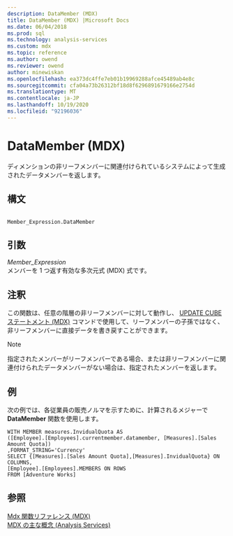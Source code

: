 ```yaml
---
description: DataMember (MDX)
title: DataMember (MDX) |Microsoft Docs
ms.date: 06/04/2018
ms.prod: sql
ms.technology: analysis-services
ms.custom: mdx
ms.topic: reference
ms.author: owend
ms.reviewer: owend
author: minewiskan
ms.openlocfilehash: ea373dc4ffe7eb01b19969288afce45489ab4e8c
ms.sourcegitcommit: cfa04a73b26312bf18d8f6296891679166e2754d
ms.translationtype: MT
ms.contentlocale: ja-JP
ms.lasthandoff: 10/19/2020
ms.locfileid: "92196036"
---
```

# <a name="datamember-mdx"></a>DataMember (MDX)


  ディメンションの非リーフメンバーに関連付けられているシステムによって生成されたデータメンバーを返します。  
  
## <a name="syntax"></a>構文  
  
```  
  
Member_Expression.DataMember  
```  
  
## <a name="arguments"></a>引数  
 *Member_Expression*  
 メンバーを 1 つ返す有効な多次元式 (MDX) 式です。  
  
## <a name="remarks"></a>注釈  
 この関数は、任意の階層の非リーフメンバーに対して動作し、 [UPDATE CUBE ステートメント (MDX)](../mdx/mdx-data-manipulation-update-cube.md) コマンドで使用して、リーフメンバーの子孫ではなく、非リーフメンバーに直接データを書き戻すことができます。  
  
> [!NOTE]  
>  指定されたメンバーがリーフメンバーである場合、または非リーフメンバーに関連付けられたデータメンバーがない場合は、指定されたメンバーを返します。  
  
## <a name="example"></a>例  
 次の例では、各従業員の販売ノルマを示すために、計算されるメジャーで **DataMember** 関数を使用します。  
  
```  
WITH MEMBER measures.InvidualQuota AS   
([Employee].[Employees].currentmember.datamember, [Measures].[Sales Amount Quota])  
,FORMAT_STRING='Currency'  
SELECT {[Measures].[Sales Amount Quota],[Measures].InvidualQuota} ON COLUMNS,  
[Employee].[Employees].MEMBERS ON ROWS  
FROM [Adventure Works]  
```  
  
## <a name="see-also"></a>参照  
 [Mdx 関数リファレンス &#40;MDX&#41;](../mdx/mdx-function-reference-mdx.md)   
 [MDX の主な概念 &#40;Analysis Services&#41;](/analysis-services/multidimensional-models/mdx/key-concepts-in-mdx-analysis-services)  
  
